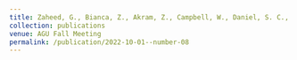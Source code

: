 ```yaml
---
title: Zaheed, G., Bianca, Z., Akram, Z., Campbell, W., Daniel, S. C., Etienne, E. V., Zubeida, P., (2022, December). A toolbox for weather and climate data discovery and extreme event analysis. In AGU Fall Meeting Abstracts (GC41F- 01)
collection: publications
venue: AGU Fall Meeting
permalink: /publication/2022-10-01--number-08
---
```

